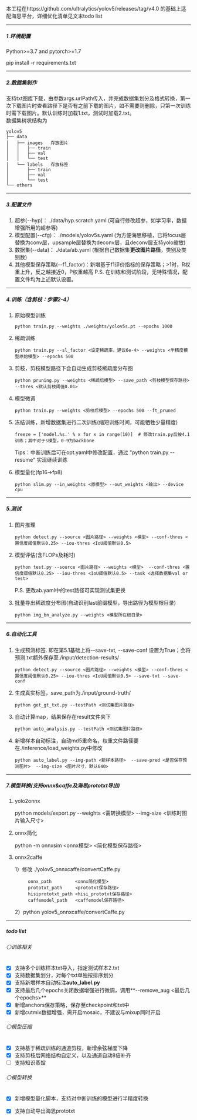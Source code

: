 本工程在https://github.com/ultralytics/yolov5/releases/tag/v4.0 的基础上适配海思平台，详细优化清单见文末todo list

----

##### 1.环境配置

Python>=3.7 and pytorch>=1.7

pip install -r requirements.txt

------------------

##### 2.数据集制作

支持txt图库下载，由参数args.urlPath传入，并完成数据集划分及格式转换，第一次下载图片时查看路径下是否有之前下载的图片，如不需要则删除，只第一次训练时需下载图片。默认训练时加载1.txt，测试时加载2.txt。  
数据集树状结构为

```
yolov5
├── data   
│   ├── images   存放图片
│   │   ├── train
│   │   ├── val
│   │   └── test
│   └── labels   存放标签
│       ├── train
│       ├── val
│       └── test
└── others
```

----

##### 3.配置文件

1. 超参(--hyp)： ./data/hyp.scratch.yaml   (可自行修改超参，如学习率，数据增强所用的超参等)
2. 模型配置(--cfg)： ./models/yolov5s.yaml  (为方便海思移植，已将focus层替换为conv层，upsample层替换为deconv层，且deconv层支持yolo缩放)
3. 数据集(--data)： ./data/ab.yaml   (根据自己数据集**更改图片路径**，类别及类别数)
4. 其他模型保存策略(--f1_factor)：新增基于f1评价指标的保存策略；>1时，R权重上升，反之越接近0，P权重越高
P.S. 在训练和测试阶段，无特殊情况，配置文件均为上述默认设置。
---

##### 4.训练（含剪枝：步骤2-4）

1. 原始模型训练

   ```
   python train.py --weights ./weights/yolov5s.pt --epochs 1000 
   ```

2. 稀疏训练
   ```
   python train.py --sl_factor <设定稀疏率，建议6e-4> --weights <半精度模型原始模型> --epochs 500
   ```

3. 剪枝，剪枝模型路径下会自动生成剪枝稀疏度分布图
   ```
   python pruning.py --weights <稀疏后模型> --save_path <剪枝模型保存路径> --thres <默认剪枝阈值0.01>
   ```

4. 模型微调

   ```
   python train.py --weights <剪枝后模型> --epochs 500 --ft_pruned
   ```

5. 冻结训练，新增数据集进行二次训练(缩短训练时间，可能牺牲少量精度)

   ```
   freeze = ['model.%s.' % x for x in range(10)]  # 修改train.py后按4.1训练；其中对于s模型，0-9为backbone
   ```
   Tips：中断训练后可在opt.yaml中修改配置，通过 "python train.py --resume" 实现继续训练

6. 模型量化(fp16→fp8)
   ```
   python slim.py --in_weights <原模型> --out_weights <输出> --device cpu
   ```
---

##### 5.测试

1. 图片推理
   ```
   python detect.py --source <图片路径> --weights <模型> --conf-thres <置信度阈值默认0.25> --iou-thres <IoU阈值默认0.5>
   ```
2. 模型评估(含FLOPs及耗时)
   ``` 
   python test.py --source <图片路径> --weights <模型>  --conf-thres <置信度阈值默认0.25> --iou-thres <IoU阈值默认0.5> --task <选择数据集val or test>
   ```
   P.S. 更改ab.yaml中的test路径可实现测试集更换
   
3. 批量导出稀疏度分布图(自动识别last前缀模型，导出路径为模型根目录)
   ```
   python img_bn_analyze.py --weights <模型所在根目录>
   ```
---

##### 6.自动化工具

1. 生成预测标签. 即在第5.1基础上将--save-txt, --save-conf 设置为True；会将预测.txt额外保存至./input/detection-results/
   ```
   python detect.py --source <图片路径> --weights <模型> --conf-thres <置信度阈值默认0.25> --iou-thres <IoU阈值默认0.5> --save-txt --save-conf
   ```
   
2. 生成真实标签，save_path为./input/ground-truth/
   ```
   python get_gt_txt.py --testPath <测试集图片路径>
   ```
   
3. 自动计算map，结果保存在result文件夹下

   ```
   python auto_analysis.py --testPath <测试集图片路径>
   ```

4. 新增样本自动标注，自动md5重命名，权重文件路径要在./inference/load_weights.py中修改

   ```
   python auto_label.py --img-path <新样本路径>  --save-pred <是否保存预测图片>  --img-size <图片尺寸，默认640>
   ```

---

##### 7.模型转换(支持onnx&caffe及海思prototxt导出)  

1. yolo2onnx

   python models/export.py --weights <需转换模型> --img-size <训练时图片输入尺寸>

2. onnx简化
   
   python -m onnxsim <onnx模型> <简化模型保存路径>
   
3. onnx2caffe   
   
   1）修改 ./yolov5_onnxcaffe/convertCaffe.py
   ```
        onnx_path         <onnx简化模型>
        prototxt_path     <prototxt保存路径>
        hisiprototxt_path <hisi_prototxt保存路径>
        caffemodel_path   <caffemodel保存路径>
   ```
   
   2）python yolov5_onnxcaffe/convertCaffe.py
---

##### todo list

###### ⚪训练相关

- [x] 支持多个训练样本txt导入，指定测试样本2.txt
- [x] 支持数据集划分，对每个txt单独按排序划分
- [x] 支持新增样本自动标注**auto_label.py**
- [x] 支持最后几个epochs关闭数据增强进行微调，调用**--remove_aug <最后几个epochs>**
- [x] 新增anchors保存策略，保存至checkpoint和txt中
- [x] 新增cutmix数据增强，需开启mosaic，不建议与mixup同时开启

###### ⚪模型压缩

- [x] 支持基于稀疏训练的通道剪枝，新增余弦梯度下降
- [x] 支持剪枝后网络结构自定义，以及通道自动8倍补齐
- [ ] 支持知识蒸馏

###### ⚪模型转换

- [x] 新增模型量化脚本，支持对中断训练的模型进行半精度转换
- [x] 支持自动导出海思prototxt

